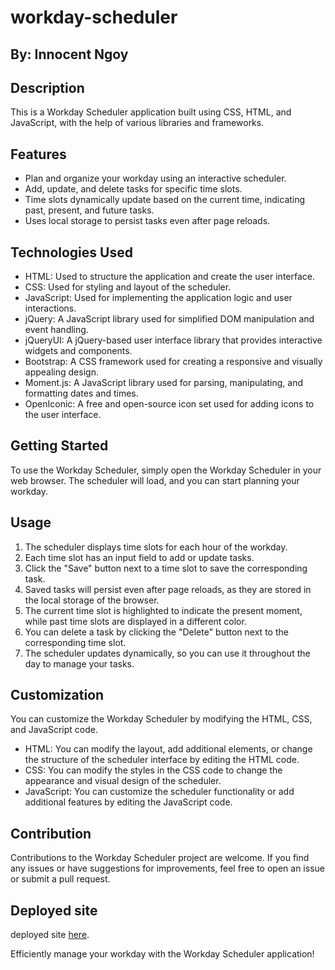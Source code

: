 # workday-scheduler
## By: Innocent Ngoy

## Description
This is a Workday Scheduler application built using CSS, HTML, and JavaScript, with the help of various libraries and frameworks.

## Features
- Plan and organize your workday using an interactive scheduler.
- Add, update, and delete tasks for specific time slots.
- Time slots dynamically update based on the current time, indicating past, present, and future tasks.
- Uses local storage to persist tasks even after page reloads.

## Technologies Used
- HTML: Used to structure the application and create the user interface.
- CSS: Used for styling and layout of the scheduler.
- JavaScript: Used for implementing the application logic and user interactions.
- jQuery: A JavaScript library used for simplified DOM manipulation and event handling.
- jQueryUI: A jQuery-based user interface library that provides interactive widgets and components.
- Bootstrap: A CSS framework used for creating a responsive and visually appealing design.
- Moment.js: A JavaScript library used for parsing, manipulating, and formatting dates and times.
- OpenIconic: A free and open-source icon set used for adding icons to the user interface.

## Getting Started
To use the Workday Scheduler, simply open the Workday Scheduler in your web browser. The scheduler will load, and you can start planning your workday.

## Usage
1. The scheduler displays time slots for each hour of the workday.
2. Each time slot has an input field to add or update tasks.
3. Click the "Save" button next to a time slot to save the corresponding task.
4. Saved tasks will persist even after page reloads, as they are stored in the local storage of the browser.
5. The current time slot is highlighted to indicate the present moment, while past time slots are displayed in a different color.
6. You can delete a task by clicking the "Delete" button next to the corresponding time slot.
7. The scheduler updates dynamically, so you can use it throughout the day to manage your tasks.

## Customization
You can customize the Workday Scheduler by modifying the HTML, CSS, and JavaScript code.

- HTML: You can modify the layout, add additional elements, or change the structure of the scheduler interface by editing the HTML code.
- CSS: You can modify the styles in the CSS code to change the appearance and visual design of the scheduler.
- JavaScript: You can customize the scheduler functionality or add additional features by editing the JavaScript code.

## Contribution
Contributions to the Workday Scheduler project are welcome. If you find any issues or have suggestions for improvements, feel free to open an issue or submit a pull request.

## Deployed site

deployed site <a href="https://inongoy.github.io/workday-scheduler/">here</a>.

Efficiently manage your workday with the Workday Scheduler application!
